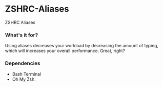 # ZSHRC-Aliases
ZSHRC Aliases

### What's it for?
Using aliases decreases your workload by decreasing the amount of typing, which will increases your overall performance.
Great, right?

### Dependencies
- Bash Terminal
- Oh My Zsh.
